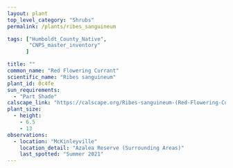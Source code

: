 ```yaml
---
layout: plant                                                              
top_level_category: "Shrubs"
permalink: /plants/ribes_sanguineum

tags: ["Humboldt_County_Native",
       "CNPS_master_inventory"
      ]

title: ""
common_name: "Red Flowering Currant"
scientific_name: "Ribes sanguineum"
plant_id: 0c4fe
sun_requirements:
  - "Part Shade"
calscape_link: "https://calscape.org/Ribes-sanguineum-(Red-Flowering-Currant)"
plant_size:
  - height: 
    - 6.5
    - 13
observations: 
  - location: "McKinleyville"
    location_detail: "Azalea Reserve (Surrounding Areas)"
    last_spotted: "Summer 2021"
---
```


